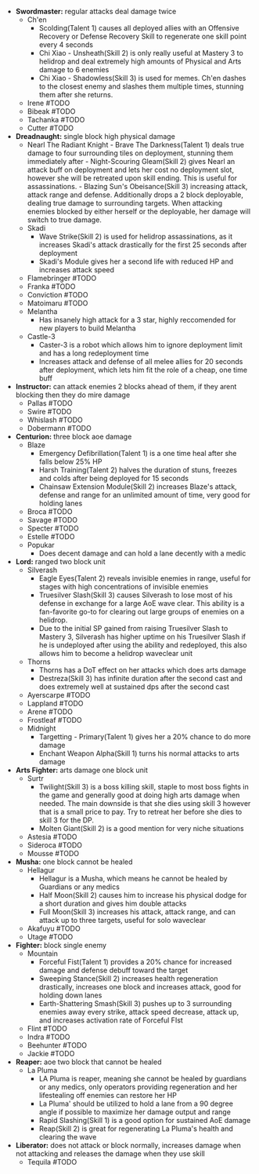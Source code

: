 - **Swordmaster:** regular attacks deal damage twice
	- Ch'en
		- Scolding(Talent 1) causes all deployed allies with an Offensive Recovery or Defense Recovery Skill to regenerate one skill point every 4 seconds
		- Chi Xiao - Unsheath(Skill 2) is only really useful at Mastery 3 to helidrop and deal extremely high amounts of Physical and Arts damage to 6 enemies
		- Chi Xiao - Shadowless(Skill 3) is used for memes. Ch'en dashes to the closest enemy and slashes them multiple times, stunning them after she returns. 
	- Irene #TODO
	- Bibeak #TODO
	- Tachanka #TODO
	- Cutter #TODO
- **Dreadnaught:** single block high physical damage
	- Nearl The Radiant Knight
			- Brave The Darkness(Talent 1) deals true damage to four surrounding tiles on deployment, stunning them immediately after
			- Night-Scouring Gleam(Skill 2) gives Nearl an attack buff on deployment and lets her cost no deployment slot, however she will be retreated upon skill ending. This is useful for assassinations.
			- Blazing Sun's Obeisance(Skill 3) increasing attack, attack range and defense. Additionally drops a 2 block deployable, dealing true damage to surrounding targets.  When attacking enemies blocked by either herself or the deployable, her damage will switch to true damage. 
	- Skadi
		- Wave Strike(Skill 2) is used for helidrop assassinations, as it increases Skadi's attack drastically for the first 25 seconds after deployment
		- Skadi's Module gives her a second life with reduced HP and increases attack speed 
	- Flamebringer #TODO
	- Franka #TODO
	- Conviction #TODO
	- Matoimaru #TODO
	- Melantha
		- Has insanely high attack for a 3 star, highly reccomended for new players to build Melantha 
	- Castle-3
		- Caster-3 is a robot which allows him to ignore deployment limit and has a long redeployment time
		- Increases attack and defense of all melee allies for 20 seconds after deployment, which lets him fit the role of a cheap, one time buff
- **Instructor:** can attack enemies 2 blocks ahead of them, if they arent blocking then they do mire damage
	- Pallas #TODO
	- Swire #TODO
	- Whislash #TODO
	- Dobermann #TODO
- **Centurion:** three block aoe damage
	- Blaze
		- Emergency Defibrillation(Talent 1) is a one time heal after she falls below 25% HP
		- Harsh Training(Talent 2) halves the duration of stuns, freezes and colds after being deployed for 15 seconds
		- Chainsaw Extension Module(Skill 2) increases Blaze's attack, defense and range for an unlimited amount of time, very good for holding lanes
	- Broca #TODO
	- Savage #TODO
	- Specter #TODO
	- Estelle #TODO
	- Popukar
		- Does decent damage and can hold a lane decently with a medic
- **Lord:** ranged two block unit
	- Silverash
		- Eagle Eyes(Talent 2) reveals invisible enemies in range, useful for stages with high concentrations of invisible enemies
		- Truesilver Slash(Skill 3) causes Silverash to lose most of his defense in exchange for a large AoE wave clear. This ability is a fan-favorite go-to for clearing out large groups of enemies on a helidrop.
		- Due to the initial SP gained from raising Truesilver Slash to Mastery 3, Silverash has higher uptime on his Truesilver Slash if he is undeployed after using the ability and redeployed, this also allows him to become a helidrop waveclear unit 
	- Thorns
		- Thorns has a DoT effect on her attacks which does arts damage
		- Destreza(Skill 3) has infinite duration after the second cast and does extremely well at sustained dps after the second cast
	- Ayerscarpe #TODO
	- Lappland #TODO
	- Arene #TODO
	- Frostleaf #TODO
	- Midnight
		- Targetting - Primary(Talent 1) gives her a 20% chance to do more damage
		- Enchant Weapon Alpha(Skill 1) turns his normal attacks to arts damage
- **Arts Fighter:** arts damage one block unit
	- Surtr
		- Twilight(Skill 3) is a boss killing skill, staple to most boss fights in the game and generally good at doing high arts damage when needed. The main downside is that she dies using skill 3 however that is a small price to pay. Try to retreat her before she dies to skill 3 for the DP. 
		- Molten Giant(Skill 2) is a good mention for very niche situations 
	- Astesia #TODO
	- Sideroca #TODO
	- Mousse #TODO
- **Musha:** one block cannot be healed
	- Hellagur
		- Hellagur is a Musha, which means he cannot be healed by Guardians or any medics
		- Half Moon(Skill 2) causes him to increase his physical dodge for a short duration and gives him double attacks
		- Full Moon(Skill 3) increases his attack, attack range, and can attack up to three targets, useful for solo waveclear
	- Akafuyu #TODO
	- Utage #TODO
- **Fighter:** block single enemy
	- Mountain
		- Forceful Fist(Talent 1) provides a 20% chance for increased damage and defense debuff toward the target 
		- Sweeping Stance(Skill 2) increases health regeneration drastically, increases one block and increases attack, good for holding down lanes
		- Earth-Shattering Smash(Skill 3) pushes up to 3 surrounding enemies away every strike, attack speed decrease, attack up, and increases activation rate of Forceful FIst
	- Flint #TODO
	- Indra #TODO
	- Beehunter #TODO
	- Jackie  #TODO
- **Reaper:** aoe two block that cannot be healed
	- La Pluma
		- LA Pluma is reaper, meaning she cannot be healed by guardians or any medics, only operators providing regeneration and her lifestealing off enemies can restore her HP
		- La Pluma' should be utilized to hold a lane from a 90 degree angle if possible to maximize her damage output and range
		- Rapid Slashing(Skill 1) is a good option for sustained AoE damage
		- Reap(Skill 2) is great for regenerating La Pluma's health and clearing the wave
- **Liberator:** does not attack or block normally, increases damage when not attacking and releases the damage when they use skill
	- Tequila #TODO